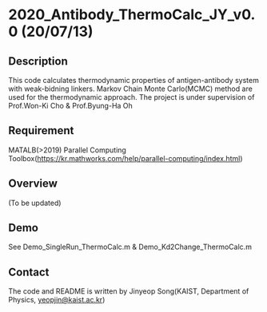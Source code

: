 # 2020_Antibody_ThermoCalc_JY_v0.0 (20/07/13)
 
## Description
This code calculates thermodynamic properties of antigen-antibody system with weak-bidning linkers. Markov Chain Monte Carlo(MCMC) method are used for the thermodynamic approach. The project is under supervision of Prof.Won-Ki Cho & Prof.Byung-Ha Oh

## Requirement
MATALB(>2019)
Parallel Computing Toolbox(https://kr.mathworks.com/help/parallel-computing/index.html)

## Overview
(To be updated)

## Demo
See Demo_SingleRun_ThermoCalc.m & Demo_Kd2Change_ThermoCalc.m

## Contact
The code and README is written by Jinyeop Song(KAIST, Department of Physics, yeopjin@kaist.ac.kr)
